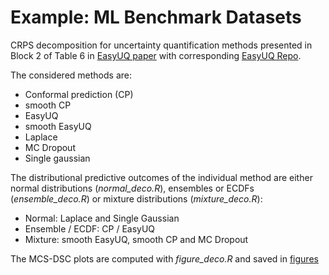 # Example: ML Benchmark Datasets

CRPS decomposition for uncertainty quantification methods presented in Block 2 of Table 6 in [EasyUQ paper](https://arxiv.org/pdf/2212.08376.pdf) with corresponding [EasyUQ Repo](https://github.com/evwalz/easyuq). 

The considered methods are:

- Conformal prediction (CP)
- smooth CP
- EasyUQ 
- smooth EasyUQ
- Laplace
- MC Dropout
- Single gaussian


The distributional predictive outcomes of the individual method are either normal distributions (*normal_deco.R*), ensembles or ECDFs (*ensemble_deco.R*) or mixture distributions (*mixture_deco.R*):

- Normal: Laplace and Single Gaussian
- Ensemble / ECDF: CP / EasyUQ
- Mixture: smooth EasyUQ, smooth CP and MC Dropout


The MCS-DSC plots are computed with *figure_deco.R* and saved in [figures](https://github.com/evwalz/paper_isocrpsdeco/tree/main/ML_example/figures)